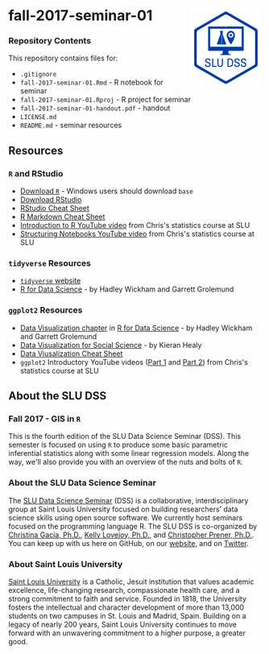 fall-2017-seminar-01 <img src="https://raw.githubusercontent.com/slu-dss/fall-2017-seminar-01/sources/logo.png" align="right" />
===========================================================

### Repository Contents
This repository contains files for:
-   `.gitignore`
-   `fall-2017-seminar-01.Rmd` - R notebook for seminar
-   `fall-2017-seminar-01.Rproj` - R project for seminar
-   `fall-2017-seminar-01-handout.pdf` - handout
-   `LICENSE.md`
-   `README.md` - seminar resources

## Resources
### `R` and RStudio
*   [Download `R`](https://cloud.r-project.org) - Windows users should download `base`
*   [Download RStudio](https://www.rstudio.com/products/rstudio/download/#download)
*   [RStudio Cheat Sheet](https://github.com/rstudio/cheatsheets/raw/master/source/pdfs/rstudio-IDE-cheatsheet.pdf)
*   [R Markdown Cheat Sheet](https://github.com/rstudio/cheatsheets/raw/master/source/pdfs/rmarkdown-cheatsheet-2.0.pdf)
*   [Introduction to R YouTube video](https://www.youtube.com/watch?v=eQRjfpoFP0U&t) from Chris's statistics course at SLU
*   [Structuring Notebooks YouTube video](https://www.youtube.com/watch?v=Rb1jsVRsnbk) from Chris's statistics course at SLU

### `tidyverse` Resources
*   [`tidyverse` website](http://tidyverse.org)
*   [R for Data Science](http://r4ds.had.co.nz) - by Hadley Wickham and Garrett Grolemund

### `ggplot2` Resources
*   [Data Visualization chapter](http://r4ds.had.co.nz/data-visualisation.html) in [R for Data Science](http://r4ds.had.co.nz) - by Hadley Wickham and Garrett Grolemund
*   [Data Visualization for Social Science](http://socviz.co) - by Kieran Healy
*   [Data Viusalization Cheat Sheet](https://github.com/rstudio/cheatsheets/raw/master/source/pdfs/ggplot2-cheatsheet-2.1.pdf)
*   `ggplot2` Introductory YouTube videos ([Part 1](https://www.youtube.com/watch?v=eT_6tw4fWRE&t) and [Part 2](https://www.youtube.com/watch?v=EHZ2JtVCDCQ)) from Chris's statistics course at SLU

## About the SLU DSS
### Fall 2017 - GIS in `R`
This is the fourth edition of the SLU Data Science Seminar (DSS). This semester is focused on using `R` to produce some basic parametric inferential statistics along with some linear regression models. Along the way, we'll also provide you with an overview of the nuts and bolts of `R`.

### About the SLU Data Science Seminar
The [SLU Data Science Seminar](https://slu-dss.githb.io) (DSS) is a collaborative, interdisciplinary group at Saint Louis University focused on building researchers’ data science skills using open source software. We currently host seminars focused on the programming language R. The SLU DSS is co-organized by [Christina Gacia, Ph.D.](mailto:christina.garcia@slu.edu), [Kelly Lovejoy, Ph.D.](mailto:kelly.lovejoy@slu.edu@slu.edu), and [Christopher Prener, Ph.D.](mailto:chris.prener@slu.edu}). You can keep up with us here on GitHub, on our [website](https://slu-dss.githb.io), and on [Twitter](https://twitter.com/SLUDSS).

### About Saint Louis University
[Saint Louis University](http://wwww.slu.edu) is a Catholic, Jesuit institution that values academic excellence, life-changing research, compassionate health care, and a strong commitment to faith and service. Founded in 1818, the University fosters the intellectual and character development of more than 13,000 students on two campuses in St. Louis and Madrid, Spain. Building on a legacy of nearly 200 years, Saint Louis University continues to move forward with an unwavering commitment to a higher purpose, a greater good.
